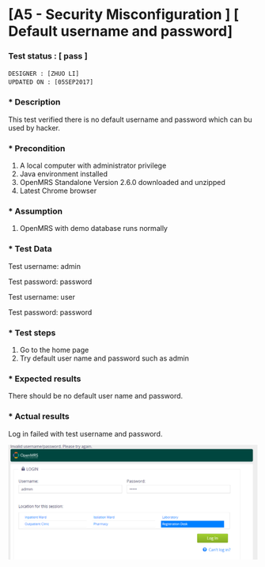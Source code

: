 # [A5 - Security Misconfiguration ] [ Default username and password]
### Test status : [ pass ]
`DESIGNER : [ZHUO LI]` <br/>
`UPDATED ON : [05SEP2017]` <br/>

### * Description

This test verified there is no default username and password which can bu used by hacker.

### * Precondition
1. A local computer with administrator privilege
2. Java environment installed
3. OpenMRS Standalone Version 2.6.0 downloaded and unzipped
4. Latest Chrome browser

### * Assumption
1. OpenMRS with demo database runs normally

### * Test Data
Test username: admin

Test password: password

Test username: user

Test password: password

### * Test steps
1. Go to the home page
2. Try default user name and password such as admin

### * Expected results
There should be no default user name and password.

### * Actual results
Log in failed with test username and password.

![alt text](https://github.com/genterist/openMRS-Security/blob/master/1-OWASP-Assesment/Test%20Result/A5_001.PNG)
